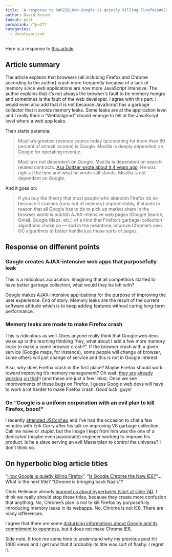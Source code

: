 ```yaml
---
title: 'A response to &#8220;How Google is quietly killing Firefox&#8221;'
author: David Bruant
layout: post
permalink: /?p=277
categories:
  - Uncategorized
---
```

Here is a response to [this article][1]

## Article summary

The article explains that browsers (all including Firefox and Chrome according to the author) crash more frequently because of a lack of memory since web applications are now more JavaScript intensive. The author explains that it&#8217;s not always the browser&#8217;s fault to be memory hungry and sometimes is the fault of the web developer. I agree with this part. I would even also add that it is not because JavaScript has a garbage collector that it avoids memory leaks. Some leaks are at the application level and I really think a &#8220;WebValgrind&#8221; should emerge to tell at the JavaScript level where a web app leaks.

Then starts paranoia:  
> Mozilla&#8217;s greatest revenue source today (accounting for more than 80 percent of annual income) is Google. Mozilla is deeply dependent on Google for operating revenue.</p>
Mozilla is not dependent on Google. Mozilla is dependent on search-related contracts. [Asa Doltzer wrote about it 4 years ago][2]. He was right at the time and what he wrote still stands. Mozilla is not dependent on Google.

And it goes on:  
> If you buy the theory that most people who abandon Firefox do so because it crashes (runs out of memory) unpredictably, it stands to reason that all Google has to do to pick up market share in the browser world is publish AJAX-intensive web pages (Google Search, Gmail, Google Maps, etc.) of a kind that Firefox&#8217;s garbage-collection algorithms choke on — and in the meantime, improve Chrome&#8217;s own GC algorithms to better handle just those sorts of pages.</p>
## Response on different points

### Google creates AJAX-intensive web apps that purposefully leak

This is a ridiculous accusation. Imagining that all competitors started to have better garbage collection, what would they be left with?

Google makes AJAX-intensive applications for the purpose of improving the user experience. End of story. Memory leaks are the result of the current software attitude which is to keep adding features without caring long-term performance.

### Memory leaks are made to make Firefox crash

This is ridiculous as well. Does anyone really think that Google web devs wake up in the morning thinking &#8220;hey, what about I add a few more memory leaks to make a some browser crash?&#8221;. If the browser crash with a given service (Google maps, for instance), some people will change of browser, some others will just change of service and this is not in Google interest.

Also, why does Firefox crash in the first place? Maybe Firefox should work toward improving it&#8217;s memory management? Oh wait! [they are][3] [already working][4] [on that][5]!! (and these are just a few links). Once we see improvements of these bugs on Firefox, I guess Google web devs will have to work a lot harder to make Firefox crash. Good luck, guys!

### On &#8220;Google is a uniform corporation with an evil plan to kill Firefox, booo!&#8221;

I recently [attended JSConf.eu][6] and I&#8217;ve had the occasion to chat a few minutes with Erik Corry after his talk on improving V8 garbage collection. Call me naive or stupid, but the image I kept from him was the one of a dedicated (maybe even passionate) engineer working to improve his product. Is he a slave serving an evil Masterplan to control the universe? I don&#8217;t think so.

## On hyperbolic blog article titles

&#8220;[How Google is quietly killing Firefox][1]&#8220;, &#8220;[Is Google Chrome the New IE6?][7]&#8220;&#8230; What is the next title? &#8220;Chrome is bringing back Nazis&#8221;?

Chris Heilmann already [warned us about hyperboles (start at slide 74)][8]. I think we really should stop these titles, because they create more confusion that anything. No, Chrome&#8217;s plan is not to kill Firefox by purposefully introducing memory leaks in its webapps. No, Chrome is not IE6. There are many differences.

I agree that there are some [disturbing informations about Google and its commitment to openness][9], but it does not make Chrome IE6.

Side note. It took me some time to understand why my previous post hit 1400 views and I get now that it probably its title was sort of flashy. I regret it.

 [1]: http://asserttrue.blogspot.com/2011/12/how-google-is-quietly-killing-firefox.html
 [2]: http://weblogs.mozillazine.org/asa/archives/2007/10/firefox_finance.html
 [3]: https://bugzilla.mozilla.org/show_bug.cgi?id=641025
 [4]: https://bugzilla.mozilla.org/show_bug.cgi?id=619558
 [5]: http://blog.mozilla.com/dmandelin/2011/12/06/mozilla-js-development-newsletter-1130-1206/
 [6]: http://hacks.mozilla.org/2011/10/jsconf-eu-doc-sprint-results/
 [7]: http://www.pcmag.com/article2/0,2817,2397158,00.asp
 [8]: http://www.slideshare.net/cheilmann/finding-harmony-in-web-development
 [9]: https://twitter.com/#!/BrendanEich/status/144290721422262272